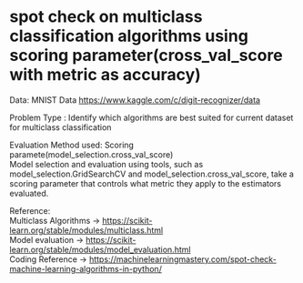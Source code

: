 # spot check on multiclass classification algorithms using scoring parameter(cross_val_score with metric as accuracy)

Data: MNIST Data https://www.kaggle.com/c/digit-recognizer/data

Problem Type : Identify which algorithms are best suited for current dataset for multiclass classification

Evaluation Method used: Scoring paramete(model_selection.cross_val_score)                                                                   
Model selection and evaluation using tools, such as model_selection.GridSearchCV and model_selection.cross_val_score, take a scoring parameter that controls what metric they apply to the estimators evaluated.


Reference:                                                                                                                                 
Multiclass Algorithms -> https://scikit-learn.org/stable/modules/multiclass.html                                                           
Model evaluation -> https://scikit-learn.org/stable/modules/model_evaluation.html                                                          
Coding Reference -> https://machinelearningmastery.com/spot-check-machine-learning-algorithms-in-python/                                   
